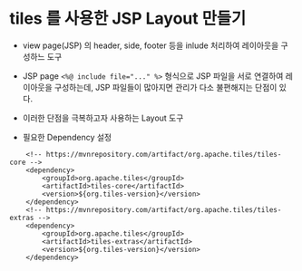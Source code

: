 # tiles 를 사용한 JSP Layout 만들기
* view page(JSP) 의 header, side, footer 등을 inlude 처리하여 레이아웃을 구성하느 도구
* JSP page ```<%@ include file="..." %>``` 형식으로 JSP 파일을 서로 연결하여 레이아웃을 구성하는데, JSP 파일들이 많아지면 관리가 다소 불편해지는 단점이 있다.
* 이러한 단점을 극복하고자 사용하는 Layout 도구

* 필요한 Dependency 설정
```
	<!-- https://mvnrepository.com/artifact/org.apache.tiles/tiles-core -->
	<dependency>
		<groupId>org.apache.tiles</groupId>
		<artifactId>tiles-core</artifactId>
		<version>${org.tiles-version}</version>
	</dependency>
	<!-- https://mvnrepository.com/artifact/org.apache.tiles/tiles-extras -->
	<dependency>
		<groupId>org.apache.tiles</groupId>
		<artifactId>tiles-extras</artifactId>
		<version>${org.tiles-version}</version>
	</dependency>
```
